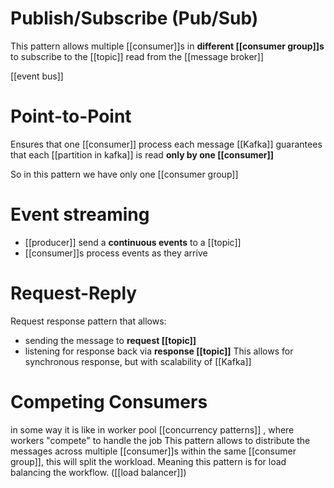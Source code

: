 # Publish/Subscribe (Pub/Sub)
This pattern allows multiple [[consumer]]s in **different [[consumer group]]s** to subscribe to the [[topic]] read from the [[message broker]]

[[event bus]]

# Point-to-Point
Ensures that one [[consumer]] process each message
[[Kafka]] guarantees that each [[partition in kafka]] is read **only by one [[consumer]]**

So in this pattern we have only one [[consumer group]]


# Event streaming
- [[producer]] send a **continuous events** to a [[topic]]
- [[consumer]]s process events as they arrive

# Request-Reply
Request response pattern that allows:
- sending the message to **request [[topic]]**
- listening for response back via **response [[topic]]**
This allows for synchronous response, but with scalability of [[Kafka]]


# Competing Consumers
in some way it is like in worker pool [[concurrency patterns]] , where workers "compete" to handle the job
This pattern allows to distribute the messages across multiple [[consumer]]s within the same [[consumer group]], this will split the workload.
Meaning this pattern is for load balancing the workflow. ([[load balancer]])